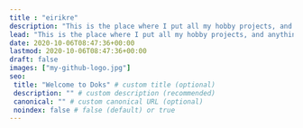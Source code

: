```yaml
---
title : "eirikre"
description: "This is the place where I put all my hobby projects, and anything else I find interesting or fascinating."
lead: "This is the place where I put all my hobby projects, and anything else I find interesting or fascinating."
date: 2020-10-06T08:47:36+00:00
lastmod: 2020-10-06T08:47:36+00:00
draft: false
images: ["my-github-logo.jpg"]
seo:
 title: "Welcome to Doks" # custom title (optional)
 description: "" # custom description (recommended)
 canonical: "" # custom canonical URL (optional)
 noindex: false # false (default) or true
---
```

